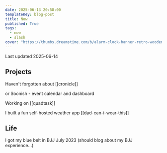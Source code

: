 ```yaml
---
date: 2025-06-13 20:58:00
templateKey: blog-post
title: Now
published: True
tags:
  - now
  - slash
cover: "https://thumbs.dreamstime.com/b/alarm-clock-banner-retro-wooden-table-background-68049878.jpg"
---
```


Last updated 2025-06-14

## Projects

Haven't forgotten about [[cronicle]]

or Soonish - event calendar and dashboard

Working on [[quadtask]]

I built a fun self-hosted weather app [[dad-can-i-wear-this]]

## Life

I got my blue belt in BJJ July 2023 (should blog about my BJJ experience...)